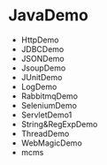 # JavaDemo


- HttpDemo
- JDBCDemo
- JSONDemo
- JsoupDemo
- JUnitDemo
- LogDemo
- RabbitmqDemo
- SeleniumDemo
- ServletDemo1
- String&RegExpDemo
- ThreadDemo
- WebMagicDemo
- mcms
